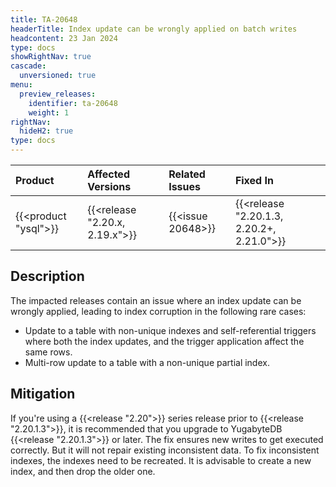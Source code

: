 ```yaml
---
title: TA-20648
headerTitle: Index update can be wrongly applied on batch writes
headcontent: 23 Jan 2024
type: docs
showRightNav: true
cascade:
  unversioned: true
menu:
  preview_releases:
    identifier: ta-20648
    weight: 1
rightNav:
  hideH2: true
type: docs
---
```


|          Product           |  Affected Versions  |  Related Issues   | Fixed In |
| :------------------------- | :------------------ | :---------------- | :------- |
| {{<product "ysql">}}       | {{<release "2.20.x, 2.19.x">}} | {{<issue 20648>}} | {{<release "2.20.1.3, 2.20.2+, 2.21.0">}}      |

## Description

The impacted releases contain an issue where an index update can be wrongly applied, leading to index corruption in the following rare cases:

- Update to a table with non-unique indexes and self-referential triggers where both the index updates, and the trigger application affect the same rows.
- Multi-row update to a table with a non-unique partial index.

## Mitigation

If you're using a {{<release "2.20">}} series release prior to {{<release "2.20.1.3">}}, it is recommended that you upgrade to YugabyteDB {{<release "2.20.1.3">}} or later. The fix ensures new writes to get executed correctly. But it will not repair existing inconsistent data. To fix inconsistent indexes, the indexes need to be recreated. It is advisable to create a new index, and then drop the older one.

<!-- TODO: @prem
## Details

- waiting for details from Mihnea

-->